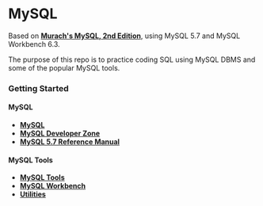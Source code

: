 # MySQL

Based on **[Murach's MySQL, 2nd Edition](https://www.murach.com/shop/murach-s-mysql-2nd-edition-detail)**, using MySQL 5.7 and MySQL Workbench 6.3.

The purpose of this repo is to practice coding SQL using MySQL DBMS and some of the popular MySQL tools.

### Getting Started

#### MySQL

- **[MySQL](https://www.mysql.com/)**
- **[MySQL Developer Zone](https://dev.mysql.com/)**
- **[MySQL 5.7 Reference Manual](https://dev.mysql.com/doc/refman/5.7/en/)**

#### MySQL Tools

- **[MySQL Tools](https://dev.mysql.com/downloads/tools/)**
- **[MySQL Workbench](https://dev.mysql.com/downloads/workbench/)**
- **[Utilities](https://dev.mysql.com/downloads/utilities/)**
 
 



